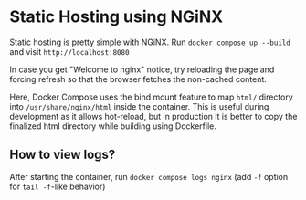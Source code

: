 # Static Hosting using NGiNX
Static hosting is pretty simple with NGiNX.
Run `docker compose up --build` and visit `http://localhost:8080`

In case you get "Welcome to nginx" notice, try reloading the page and forcing refresh so that the browser fetches the non-cached content.

Here, Docker Compose uses the bind mount feature to map `html/` directory into `/usr/share/nginx/html` inside the container.
This is useful during development as it allows hot-reload, but in production it is better to copy the finalized html directory while building using Dockerfile.

## How to view logs?
After starting the container, run `docker compose logs nginx` (add `-f` option for `tail -f`-like behavior)
